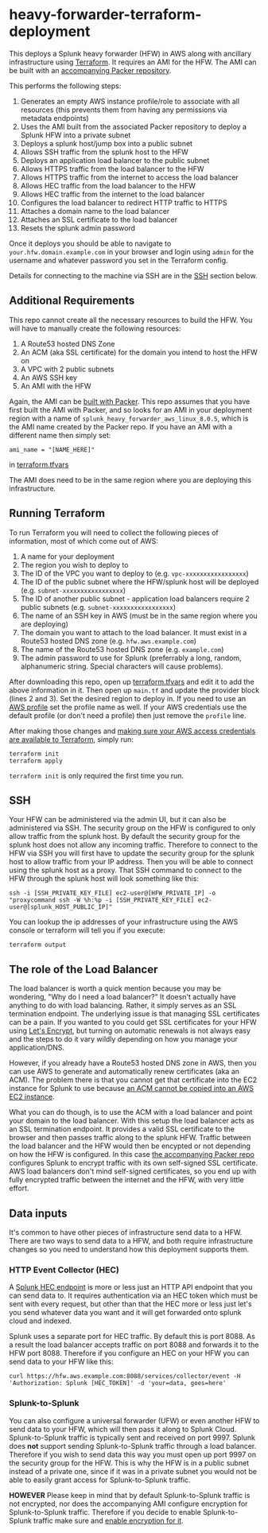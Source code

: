 # heavy-forwarder-terraform-deployment

This deploys a Splunk heavy forwarder (HFW) in AWS along with ancillary infrastructure using [Terraform](https://www.terraform.io/).  It requires an AMI for the HFW.  The AMI can be built with an [accompanying Packer repository](https://github.com/Cimpress-MCP/splunk-heavy-forwarder-packer-ami).

This performs the following steps:

 1. Generates an empty AWS instance profile/role to associate with all resources (this prevents them from having any permissions via metadata endpoints)
 2. Uses the AMI built from the associated Packer repository to deploy a Splunk HFW into a private subnet
 3. Deploys a splunk host/jump box into a public subnet
 4. Allows SSH traffic from the splunk host to the HFW
 5. Deploys an application load balancer to the public subnet
 6. Allows HTTPS traffic from the load balancer to the HFW
 7. Allows HTTPS traffic from the internet to access the load balancer
 8. Allows HEC traffic from the load balancer to the HFW
 9. Allows HEC traffic from the internet to the load balancer
 10. Configures the load balancer to redirect HTTP traffic to HTTPS
 11. Attaches a domain name to the load balancer
 12. Attaches an SSL certificate to the load balancer
 13. Resets the splunk admin password

Once it deploys you should be able to navigate to `your.hfw.domain.example.com` in your browser and login using `admin` for the username and whatever password you set in the Terraform config.

Details for connecting to the machine via SSH are in the [SSH](#SSH) section below.

## Additional Requirements

This repo cannot create all the necessary resources to build the HFW.  You will have to manually create the following resources:

 1. A Route53 hosted DNS Zone
 2. An ACM (aka SSL certificate) for the domain you intend to host the HFW on
 3. A VPC with 2 public subnets
 4. An AWS SSH key
 5. An AMI with the HFW

Again, the AMI can be [built with Packer](https://github.com/Cimpress-MCP/splunk-heavy-forwarder-packer-ami).  This repo assumes that you have first built the AMI with Packer, and so looks for an AMI in your deployment region with a name of `splunk_heavy_forwarder_aws_linux_8.0.5`, which is the AMI name created by the Packer repo.  If you have an AMI with a different name then simply set:

```
ami_name = "[NAME_HERE]"
```

in [terraform.tfvars](terraform.tfvars)

The AMI does need to be in the same region where you are deploying this infrastructure.

## Running Terraform

To run Terraform you will need to collect the following pieces of information, most of which come out of AWS:

 1. A name for your deployment
 2. The region you wish to deploy to
 3. The ID of the VPC you want to deploy to (e.g. `vpc-xxxxxxxxxxxxxxxxx`)
 4. The ID of the public subnet where the HFW/splunk host will be deployed (e.g. `subnet-xxxxxxxxxxxxxxxxx`)
 5. The ID of another public subnet - application load balancers require 2 public subnets (e.g. `subnet-xxxxxxxxxxxxxxxxx`)
 6. The name of an SSH key in AWS (must be in the same region where you are deploying)
 7. The domain you want to attach to the load balancer. It must exist in a Route53 hosted DNS zone (e.g. `hfw.aws.example.com`)
 8. The name of the Route53 hosted DNS zone (e.g. `example.com`)
 9. The admin password to use for Splunk (preferrably a long, random, alphanumeric string.  Special characters will cause problems).

After downloading this repo, open up [terraform.tfvars](terraform.tfvars) and edit it to add the above information in it.  Then open up `main.tf` and update the provider block (lines 2 and 3). Set the desired region to deploy in.  If you need to use an [AWS profile](https://docs.aws.amazon.com/sdk-for-php/v3/developer-guide/guide_credentials_profiles.html) set the profile name as well.  If your AWS credentials use the default profile (or don't need a profile) then just remove the `profile` line.

After making those changes and [making sure your AWS access credentials are available to Terraform](https://registry.terraform.io/providers/hashicorp/aws/latest/docs), simply run:

```
terraform init
terraform apply
```

`terraform init` is only required the first time you run.

## SSH

Your HFW can be administered via the admin UI, but it can also be administered via SSH.  The security group on the HFW is configured to only allow traffic from the splunk host.  By default the security group for the splunk host does not allow any incoming traffic.  Therefore to connect to the HFW via SSH you will first have to update the security group for the splunk host to allow traffic from your IP address.  Then you will be able to connect using the splunk host as a proxy.  That SSH command to connect to the HFW through the splunk host will look something like this:

```
ssh -i [SSH_PRIVATE_KEY_FILE] ec2-user@[HFW_PRIVATE_IP] -o "proxycommand ssh -W %h:%p -i [SSH_PRIVATE_KEY_FILE] ec2-user@[splunk_HOST_PUBLIC_IP]"
```

You can lookup the ip addresses of your infrastructure using the AWS console or terraform will tell you if you execute:

```
terraform output
```

## The role of the Load Balancer

The load balancer is worth a quick mention because you may be wondering, "Why do I need a load balancer?"  It doesn't actually have anything to do with load balancing.  Rather, it simply serves as an SSL termination endpoint.  The underlying issue is that managing SSL certificates can be a pain.  If you wanted to you could get SSL certificates for your HFW using [Let's Encrypt](https://www.splunk.com/en_us/blog/cloud/secure-splunk-web-in-five-minutes-using-lets-encrypt.html), but turning on automatic renewals is not always easy and the steps to do it vary wildly depending on how you manage your application/DNS.

However, if you already have a Route53 hosted DNS zone in AWS, then you can use AWS to generate and automatically renew certificates (aka an ACM).  The problem there is that you cannot get that certificate into the EC2 instance for Splunk to use because [an ACM cannot be copied into an AWS EC2 instance](https://aws.amazon.com/premiumsupport/knowledge-center/configure-acm-certificates-ec2/).

What you can do though, is to use the ACM with a load balancer and point your domain to the load balancer.  With this setup the load balancer acts as an SSL termination endpoint.  It provides a valid SSL certificate to the browser and then passes traffic along to the splunk HFW.  Traffic between the load balancer and the HFW would then be encypted or not depending on how the HFW is configured.  In this case [the accompanying Packer repo](https://github.com/Cimpress-MCP/splunk-heavy-forwarder-packer-ami) configures Splunk to encrypt traffic with its own self-signed SSL certificate.  AWS load balancers don't mind self-signed certificates, so you end up with fully encrypted traffic between the internet and the HFW, with very little effort.

## Data inputs

It's common to have other pieces of infrastructure send data to a HFW.  There are two ways to send data to a HFW, and both require infrastructure changes so you need to understand how this deployment supports them.

### HTTP Event Collector (HEC)

A [Splunk HEC endpoint](https://dev.splunk.com/enterprise/docs/devtools/httpeventcollector/) is more or less just an HTTP API endpoint that you can send data to.  It requires authentication via an HEC token which must be sent with every request, but other than that the HEC more or less just let's you send whatever data you want and it will get forwarded onto splunk cloud and indexed.

Splunk uses a separate port for HEC traffic.  By default this is port 8088.  As a result the load balancer accepts traffic on port 8088 and forwards it to the HFW port 8088.  Therefore if you configure an HEC on your HFW you can send data to your HFW like this:

```
curl https://hfw.aws.example.com:8088/services/collector/event -H 'Authorization: Splunk [HEC_TOKEN]' -d 'your=data, goes=here'
```

### Splunk-to-Splunk

You can also configure a universal forwarder (UFW) or even another HFW to send data to your HFW, which will then pass it along to Splunk Cloud.  Splunk-to-Splunk traffic is typically sent and received on port 9997.  Splunk does **not** support sending Splunk-to-Splunk traffic through a load balancer.  Therefore if you wish to send data this way you must open up port 9997 on the security group for the HFW.  This is why the HFW is in a public subnet instead of a private one, since if it was in a private subnet you would not be able to easily grant access for Splunk-to-Splunk traffic.

**HOWEVER** Please keep in mind that by default Splunk-to-Splunk traffic is not encrypted, nor does the accompanying AMI configure encryption for Splunk-to-Splunk traffic.  Therefore if you decide to enable Splunk-to-Splunk traffic make sure and [enable encryption for it](https://docs.splunk.com/Documentation/Splunk/8.0.6/Security/Aboutsecuringdatafromforwarders).
